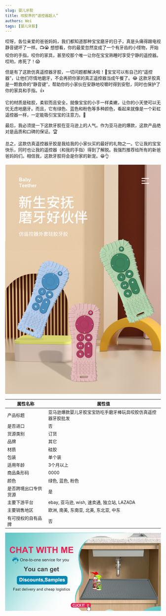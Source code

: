 ```yaml
---
slug: 婴儿牙胶
title: 咬胶界的“遥控器超人”
authors: Wei
tags: [婴儿牙胶]
---
```


哎呀，各位亲爱的爸爸妈妈，我们都知道那种宝宝磨牙的日子，真是头痛得跟电视静音键坏了一样。📺😭 想想看，你的最爱忽然变成了一个有牙齿的小怪物，开始咬你的手指，咬你的家具，甚至咬那个唯一让你在宝宝熟睡时享受宁静的遥控器。哎哟，疼死了！😱

但是有了这款仿真遥控器牙胶，一切问题都解决啦！💪宝宝可以有自己的“遥控器”，让他们尽情地磨牙，不会再把你家的真正遥控器当成午餐了。😂 这款牙胶真是一颗救命的“静音键”，帮助你的小家伙在安静地咬嚼时得到安慰，同时也保护了你的家具和手指。👍

它的材质是硅胶，柔软而且安全，就像宝宝的小手一样柔嫩，让你的小天使可以无忧无虑地磨牙。而且，它有绿色、蓝色和粉色等多种颜色，看起来就像是一个彩虹遥控器一样，一定能吸引宝宝的注意力。🌈

最后，我必须提一下这款牙胶在亚马逊上的人气。作为亚马逊的爆款，这款产品绝对是品质和口碑的保证。🏆

总之，这款仿真遥控器牙胶是我给我的小家伙买的最好的礼物之一。它让我的宝宝快乐，同时也让我的遥控器（和我的手指）得到了解脱。我强烈推荐给所有的新爸爸妈妈们。相信我，这款牙胶将会是你家的新宠。😁👌

![遥控器牙胶](1.jpg)

| 属性名称           | 属性值                                                     |
| ---------------- | ------------------------------------------------------------ |
| 产品标题           | 亚马逊爆款婴儿牙胶宝宝防吃手磨牙棒玩具咬胶仿真遥控器牙胶批发                     |
| 是否进口           | 否                                                          |
| 货源类别           | 订货                                                         |
| 品牌              | 其它                                                         |
| 材质              | 硅胶                                                         |
| 包装              | 单个装                                                        |
| 适用年龄           | 3个月以上                                                     |
| 商品条形码         | 0000                                                       |
| 颜色              | 绿色, 蓝色, 粉色                                               |
| 是否跨境出口专供货源 | 是                                                          |
| 主要下游平台         | ebay, 亚马逊, wish, 速卖通, 独立站, LAZADA                       |
| 主要销售地区         | 欧洲, 南美, 东南亚, 北美, 东北亚, 中东                           |
| 有可授权的自有品牌     | 否                                                          |

[![联系我们](../../static/img/chat.jpg "联系我们，发送询盘")](mailto:zhuhao@silicocobaby.com)